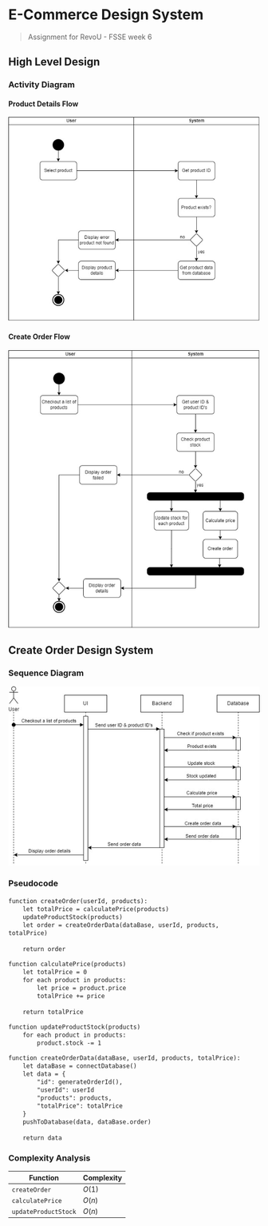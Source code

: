 # E-Commerce Design System

> Assignment for RevoU - FSSE week 6

## High Level Design

### Activity Diagram

#### Product Details Flow

![Product Details - Activity Diagram](assets/product-details-activity-diagram.jpg)

#### Create Order Flow

![Create Order - Activity Diagram](assets/create-order-activity-diagram.jpg)

## Create Order Design System

### Sequence Diagram

![Create Order - Sequence Diagram](assets/create-order-sequence-diagram.jpg)

### Pseudocode

```
function createOrder(userId, products):
    let totalPrice = calculatePrice(products)
    updateProductStock(products)
    let order = createOrderData(dataBase, userId, products, totalPrice)

    return order
```

```
function calculatePrice(products)
    let totalPrice = 0
    for each product in products:
        let price = product.price
        totalPrice += price

    return totalPrice
```

```
function updateProductStock(products)
    for each product in products:
        product.stock -= 1
```

```
function createOrderData(dataBase, userId, products, totalPrice):
    let dataBase = connectDatabase()
    let data = {
        "id": generateOrderId(),
        "userId": userId
        "products": products,
        "totalPrice": totalPrice
    }
    pushToDatabase(data, dataBase.order)

    return data
```

### Complexity Analysis

| Function             | Complexity |
| -------------------- | ---------- |
| `createOrder`        | $O(1)$     |
| `calculatePrice`     | $O(n)$     |
| `updateProductStock` | $O(n)$     |
